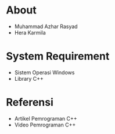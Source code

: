# About

- Muhammad Azhar Rasyad
- Hera Karmila

# System Requirement

- Sistem Operasi Windows
- Library C++

# Referensi

- Artikel Pemrograman C++
- Video Pemrograman C++
